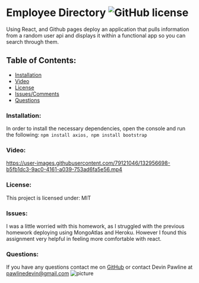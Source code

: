 # Employee Directory  ![GitHub license](https://img.shields.io/github/license/Naereen/StrapDown.js.svg)
Using React, and Github pages deploy an application that pulls information from a random user api and displays it within a functional app so you can search through them.

## Table of Contents:
* [Installation](#installation)
* [Video](#video)
* [License](#license)
* [Issues/Comments](#issues)
* [Questions](#questions)

### Installation:
In order to install the necessary dependencies, open the console and run the following:
```npm install axios, npm install bootstrap```

### Video:


https://user-images.githubusercontent.com/79121046/132956698-b5fb1dc3-9ac0-4161-a039-753ad6fa5e56.mp4


### License:
This project is licensed under:
MIT

### Issues:
I was a little worried with this homework, as I struggled with the previous homework deploying using MongoAtlas and Heroku. However I found this assignment very helpful in feeling more comfortable with react.

### Questions:
If you have any questions contact me on [GitHub](https://github.com/DevinPawline) or contact 
Devin Pawline at pawlinedevin@gmail.com
![picture](https://github.com/DevinPawline.png?size=80)
    
